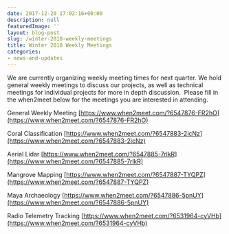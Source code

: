 ```yaml
---
date: 2017-12-20 17:02:16+00:00
description: null
featuredImage: ''
layout: blog-post
slug: /winter-2018-weekly-meetings
title: Winter 2018 Weekly Meetings
categories:
- news-and-updates
---
```


We are currently organizing weekly meeting times for next quarter. We hold general weekly meetings to discuss our projects, as well as technical meetings for individual projects for more in depth discussion.  Please fill in the when2meet below for the meetings you are interested in attending.

General Weekly Meeting
[https://www.when2meet.com/?6547876-FR2hO](https://www.when2meet.com/?6547876-FR2hO)

Coral Classification
[https://www.when2meet.com/?6547883-2icNz](https://www.when2meet.com/?6547883-2icNz)

Aerial Lidar
[https://www.when2meet.com/?6547885-7rlkR](https://www.when2meet.com/?6547885-7rlkR)

Mangrove Mapping
[https://www.when2meet.com/?6547887-TYQPZ](https://www.when2meet.com/?6547887-TYQPZ)

Maya Archaeology
[https://www.when2meet.com/?6547886-5pnUY](https://www.when2meet.com/?6547886-5pnUY)

Radio Telemetry Tracking
[https://www.when2meet.com/?6531964-cyVHb](https://www.when2meet.com/?6531964-cyVHb)
